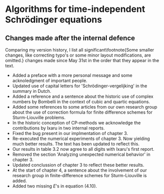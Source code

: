 # Algorithms for time-independent Schrödinger equations
## Changes made after the internal defence

Comparing my version history, I list all significant\footnote{Some smaller changes, like correcting typo's or some minor layout modifications, are omitted.} changes made since May 31st in the order that they appear in the text.

- Added a preface with a more personal message and some acknoledgment of important people.
- Updated use of capital letters for 'Schrödinger-vergelijking' in the summary in Dutch.
- Added a reference and a sentence about the historic use of complex numbers by Bombelli in the context of cubic and quartic equations.
- Added some references to some articles from our own research group about the use of correction formula for finite difference schemes for Sturm-Liouville problems.
- In the historic conception of CP-methods we acknowledge the contributions by Ixaru in two internal reports.
- Fixed the bug present in our implmentation of chapter 3.
- Re-executed the numerical experiments of chapter 3. Now yielding much better results. The text has been updated to reflect this.
- Our results in table 3.2 now agree to all digits with Ixaru's first report.
- Removed the section 'Analyzing unexpected numerical behavior' in chapter 3.
- Updated conclussion of chapter 3 to reflect these better results.
- At the start of chapter 4, a sentence about the involvement of our research group in finite-difference schemes for Sturm-Liouville is added.
- Added two missing $E$'s in equation (4.10).